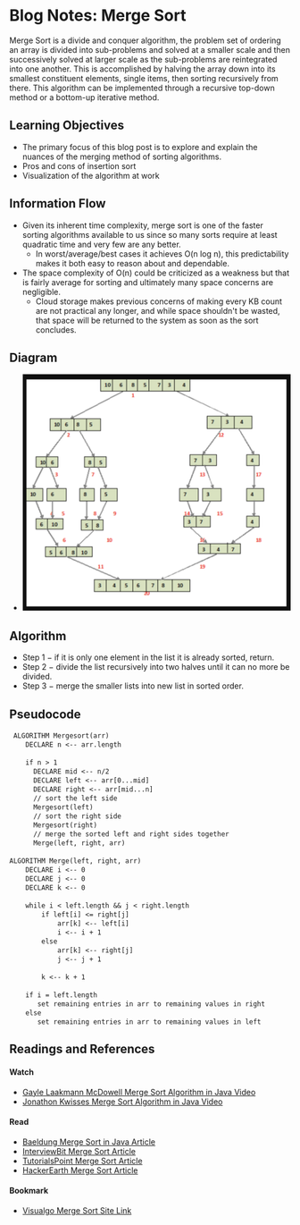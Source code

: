 
# Blog Notes: Merge Sort
Merge Sort is a divide and conquer algorithm, the problem set of ordering an array is divided into sub-problems
 and solved at a smaller scale and then successively solved at larger scale as the sub-problems are reintegrated into one another.
 This is accomplished by halving the array down into its smallest constituent elements, single items, then sorting recursively from there.
 This algorithm can be implemented through a recursive top-down method or a bottom-up iterative method. 

## Learning Objectives
* The primary focus of this blog post is to explore and explain the nuances of the merging method of sorting algorithms.
* Pros and cons of insertion sort 
* Visualization of the algorithm at work

## Information Flow
* Given its inherent time complexity, merge sort is one of the faster sorting algorithms available to us since so many sorts require at least quadratic time and very few are any better.
    * In worst/average/best cases it achieves O(n log n), this predictability makes it both easy to reason about and dependable.
* The space complexity of O(n) could be criticized as a weakness but that is fairly average for sorting and ultimately many space concerns are negligible.
    * Cloud storage makes previous concerns of making every KB count are not practical any longer, and while space shouldn't be wasted, that space will be returned to the system as soon as the sort concludes.
    
## Diagram
* ![Merge Sort Process](../images/mergeSort_Visual.png)

## Algorithm
* Step 1 − if it is only one element in the list it is already sorted, return.
* Step 2 − divide the list recursively into two halves until it can no more be divided.
* Step 3 − merge the smaller lists into new list in sorted order.

## Pseudocode
```
 ALGORITHM Mergesort(arr)
    DECLARE n <-- arr.length
           
    if n > 1
      DECLARE mid <-- n/2
      DECLARE left <-- arr[0...mid]
      DECLARE right <-- arr[mid...n]
      // sort the left side
      Mergesort(left)
      // sort the right side
      Mergesort(right)
      // merge the sorted left and right sides together
      Merge(left, right, arr)

ALGORITHM Merge(left, right, arr)
    DECLARE i <-- 0
    DECLARE j <-- 0
    DECLARE k <-- 0

    while i < left.length && j < right.length
        if left[i] <= right[j]
            arr[k] <-- left[i]
            i <-- i + 1
        else
            arr[k] <-- right[j]
            j <-- j + 1
            
        k <-- k + 1

    if i = left.length
       set remaining entries in arr to remaining values in right
    else
       set remaining entries in arr to remaining values in left
```

## Readings and References

####  Watch
* [Gayle Laakmann McDowell Merge Sort Algorithm in Java Video](https://www.youtube.com/watch?v=KF2j-9iSf4Q)
* [Jonathon Kwisses Merge Sort Algorithm in Java Video](https://www.youtube.com/watch?v=yv6svAfoYik)

#### Read
* [Baeldung Merge Sort in Java Article](https://www.baeldung.com/java-merge-sort)
* [InterviewBit Merge Sort Article](https://www.interviewbit.com/tutorial/merge-sort-algorithm/)
* [TutorialsPoint Merge Sort Article](https://www.tutorialspoint.com/data_structures_algorithms/merge_sort_algorithm.htm)
* [HackerEarth Merge Sort Article](https://www.hackerearth.com/practice/algorithms/sorting/merge-sort/tutorial/)

#### Bookmark
* [Visualgo Merge Sort Site Link](https://visualgo.net/en/sorting?slide=10)


